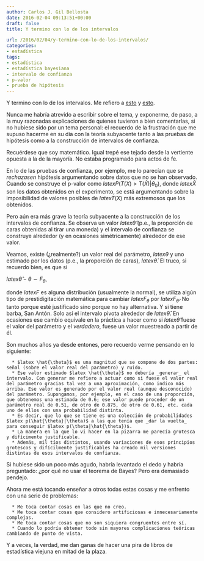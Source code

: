 ```yaml
---
author: Carlos J. Gil Bellosta
date: 2016-02-04 09:13:51+00:00
draft: false
title: Y termino con lo de los intervalos

url: /2016/02/04/y-termino-con-lo-de-los-intervalos/
categories:
- estadística
tags:
- estadística
- estadística bayesiana
- intervalo de confianza
- p-valor
- prueba de hipótesis
---
```


Y termino con lo de los intervalos. Me refiero a [esto](http://www.datanalytics.com/2016/01/29/el-test-rechaza-pero-el-intervalo-contiene-contraejemplos/) y [esto](http://www.datanalytics.com/2016/02/03/otra-vuelta-al-caso-del-test-que-rechaza-y-el-intervalo-que-contiene/).

Nunca me habría atrevido a escribir sobre el tema, y exponerme, de paso, a la muy razonadas explicaciones de quienes tuvieron a bien comentarlas, si no hubiese sido por un tema personal: el recuerdo de la frustración que me supuso hacerme en su día con la teoría subyacente tanto a las pruebas de hipótesis como a la construcción de intervalos de confianza.

Recuérdese que soy matemático. Igual trepé ese tejado desde la vertiente opuesta a la de la mayoría. No estaba programado para actos de fe.

En lo de las pruebas de confianza, por ejemplo, me lo parecían que se _rechazasen_ hipótesis argumentando sobre datos que no se han observado. Cuando se construye el p-valor como $latex P(T(X) > T(\hat{X})| \theta_0)$, donde $latex \hat{X}$ son los datos obtenidos en el experimento, se está argumentando sobre la imposibilidad de valores posibles de $latex T(X)$ más extremosos que los obtenidos.

Pero aún era más grave la teoría subyacente a la construcción de los intervalos de confianza. Se observa un valor $latex \hat{\theta}$ (p.e., la proporción de caras obtenidas al tirar una moneda) y el intervalo de confianza se construye alrededor (y en ocasiones simétricamente) alrededor de ese valor.

Veamos, existe (¿realmente?) un valor real del parámetro, $latex \theta$ y uno estimado por los datos (p.e., la proporción de caras), $latex \hat{\theta}$. El truco, si recuerdo bien, es que si


$latex \hat{\theta} - \theta \sim F_\theta,$


donde $latex F$ es alguna distribución (usualmente la normal), se utiliza algún tipo de prestidigitación matemática para cambiar $latex F_\theta$ por $latex F_{\hat{\theta}}$. No tanto porque esté justificado sino porque no hay alternativa. Y si tiene barba, San Antón. Solo así el intervalo pivota alrededor de $latex \hat{\theta}$. En ocasiones ese cambio equivale en la práctica a hacer como si $latex \hat{\theta}$ fuese el valor del parámetro y el _verdadero_, fuese un valor muestreado a partir de él.

Son muchos años ya desde entones, pero recuerdo verme pensando en lo siguiente:



	  * $latex \hat{\theta}$ es una magnitud que se compone de dos partes: señal (sobre el valor real del parámetro) y ruido.
	  * Ese valor estimado $latex \hat{\theta}$ no debería _generar_ el intervalo. Con generar me refiero a actuar como si fuese el valor real del parámetro gracias tal vez a una aproximación, como indico más arriba. Ese valor es generado por el valor real (aunque desconocido) del parámetro. Supongamos, por ejemplo, en el caso de una proporción, que obtenemos una estimada de 0.6; ese valor puede proceder de un parámetro real de 0.51, de otro de 0.875, de otro de 0.61, etc. cada uno de ellos con una probabilidad distinta.
	  * Es decir, que lo que se tiene es una colección de probabilidades $latex p(\hat{\theta}|\theta)$ a las que tenía que _dar la vuelta_ para conseguir $latex p(\theta|\hat{\theta})$.
	  * La manera en la que lo vi hacer en la pizarra me parecía grotesca y difícimente justificable.
	  * Además, mil tíos distintos, usando variaciones de esos principios grotescos y difícilmente justificables ha creado mil versiones distintas de esos intervalos de confianza.

Si hubiese sido un poco más agudo, habría levantado el dedo y habría preguntado: ¿por qué no usar el teorema de Bayes? Pero era demasiado pendejo.

Ahora me está tocando enseñar a otros todas estas cosas y me enfrento con una serie de problemas:

	  * Me toca contar cosas en las que no creo.
	  * Me toca contar cosas que considero artificiosas e innecesariamente complejas.
	  * Me toca contar cosas que no son siquiera congruentes entre sí.
	  * Cuando lo podría obtener todo sin mayores complicaciones teóricas cambiando de punto de vista.

Y a veces, la verdad, me dan ganas de hacer una pira de libros de estadística viejuna en mitad de la plaza.
